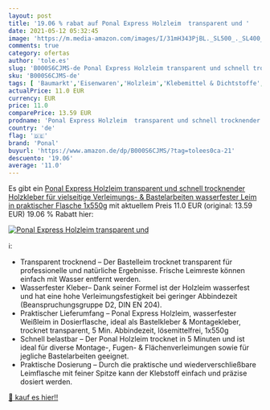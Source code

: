 ```yaml
---
layout: post
title: '19.06 % rabat auf Ponal Express Holzleim  transparent und '
date: 2021-05-12 05:32:45
image: 'https://m.media-amazon.com/images/I/31mH343PjBL._SL500_._SL400_.jpg'
comments: true
category: ofertas
author: 'tole.es'
slug: 'B000S6CJMS-de Ponal Express Holzleim transparent und schnell trocknender...'
sku: 'B000S6CJMS-de'
tags: [ 'Baumarkt','Eisenwaren','Holzleim','Klebemittel & Dichtstoffe','ponal', ]
actualPrice: 11.0 EUR
currency: EUR
price: 11.0
comparePrice: 13.59 EUR
prodname: 'Ponal Express Holzleim  transparent und schnell trocknender Holzkleber für vielseitige Verleimungs- & Bastelarbeiten  wasserfester Leim in praktischer Flasche  1x550g'
country: 'de'
flag: '🇩🇪'
brand: 'Ponal'
buyurl: 'https://www.amazon.de/dp/B000S6CJMS/?tag=tolees0ca-21'
descuento: '19.06'
average: '11.0'
---
```


Es gibt ein [Ponal Express Holzleim  transparent und schnell trocknender Holzkleber für vielseitige Verleimungs- & Bastelarbeiten  wasserfester Leim in praktischer Flasche  1x550g](https://www.amazon.de/dp/B000S6CJMS/?tag=tolees0ca-21) mit aktuellem Preis 11.0 EUR (original: 13.59 EUR) 19.06 % Rabatt hier:

[![Ponal Express Holzleim  transparent und ](https://m.media-amazon.com/images/I/31mH343PjBL._SL500_._SL400_.jpg)](https://www.amazon.de/dp/B000S6CJMS/?tag=tolees0ca-21)

ℹ️:

- Transparent trocknend – Der Bastelleim trocknet transparent für professionelle und natürliche Ergebnisse. Frische Leimreste können einfach mit Wasser entfernt werden.
- Wasserfester Kleber– Dank seiner Formel ist der Holzleim wasserfest und hat eine hohe Verleimungsfestigkeit bei geringer Abbindezeit (Beanspruchungsgruppe D2, DIN EN 204).
- Praktischer Lieferumfang – Ponal Express Holzleim, wasserfester Weißleim in Dosierflasche, ideal als Bastelkleber & Montagekleber, trocknet transparent, 5 Min. Abbindezeit, lösemittelfrei, 1x550g
- Schnell belastbar – Der Ponal Holzleim trocknet in 5 Minuten und ist ideal für diverse Montage-, Fugen- & Flächenverleimungen sowie für jegliche Bastelarbeiten geeignet.
- Praktische Dosierung – Durch die praktische und wiederverschließbare Leimflasche mit feiner Spitze kann der Klebstoff einfach und präzise dosiert werden.

[🛒 kauf es hier!!](https://www.amazon.de/dp/B000S6CJMS/?tag=tolees0ca-21)
